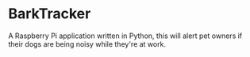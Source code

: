 BarkTracker
===========

A Raspberry Pi application written in Python, this will alert pet owners if their dogs are being noisy while they're at work.
